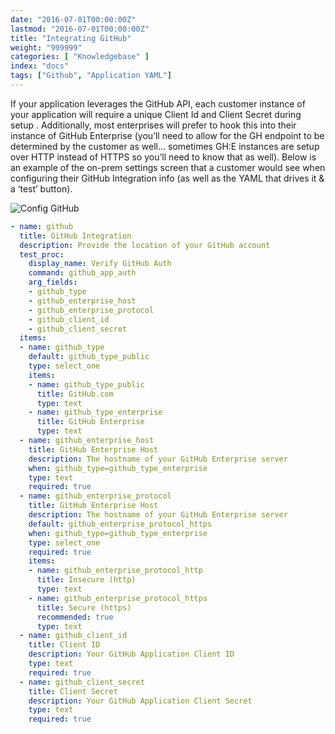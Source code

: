 ```yaml
---
date: "2016-07-01T00:00:00Z"
lastmod: "2016-07-01T00:00:00Z"
title: "Integrating GitHub"
weight: "999999"
categories: [ "Knowledgebase" ]
index: "docs"
tags: ["Github", "Application YAML"]
---
```


If your application leverages the GitHub API, each customer instance of your application will require a unique Client Id and Client Secret during setup . Additionally, most enterprises will prefer to hook this into their instance of GitHub Enterprise (you’ll need to allow for the GH endpoint to be determined by the customer as well… sometimes GH:E instances are setup over HTTP instead of HTTPS so you’ll need to know that as well). Below is an example of the on-prem settings screen that a customer would see when configuring their GitHub Integration info (as well as the YAML that drives it & a ‘test’ button).

![Config GitHub](/images/post-screens/config-github.png)

```yaml
- name: github
  title: GitHub Integration
  description: Provide the location of your GitHub account
  test_proc:
    display_name: Verify GitHub Auth
    command: github_app_auth
    arg_fields:
    - github_type
    - github_enterprise_host
    - github_enterprise_protocol
    - github_client_id
    - github_client_secret
  items:
  - name: github_type
    default: github_type_public
    type: select_one
    items:
    - name: github_type_public
      title: GitHub.com
      type: text
    - name: github_type_enterprise
      title: GitHub Enterprise
      type: text
  - name: github_enterprise_host
    title: GitHub Enterprise Host
    description: The hostname of your GitHub Enterprise server
    when: github_type=github_type_enterprise
    type: text
    required: true
  - name: github_enterprise_protocol
    title: GitHub Enterprise Host
    description: The hostname of your GitHub Enterprise server
    default: github_enterprise_protocol_https
    when: github_type=github_type_enterprise
    type: select_one
    required: true
    items:
    - name: github_enterprise_protocol_http
      title: Insecure (http)
      type: text
    - name: github_enterprise_protocol_https
      title: Secure (https)
      recommended: true
      type: text
  - name: github_client_id
    title: Client ID
    description: Your GitHub Application Client ID
    type: text
    required: true
  - name: github_client_secret
    title: Client Secret
    description: Your GitHub Application Client Secret
    type: text
    required: true
```